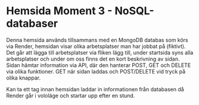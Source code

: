 # Hemsida Moment 3 - NoSQL-databaser
Denna hemsida används tillsammans med en MongoDB databas som körs via Render, hemsidan visar olika arbetsplatser man har jobbat på (fiktivt). Det går att lägga till arbetsplatser via fliken lägg till, under startsida syns alla arbetsplatser och under om oss finns det en kort beskrivning av sidan. Sidan hämtar information via API, där den hanterar POST, GET och DELETE via olika funktioner. GET när sidan laddas och POST/DELETE vid tryck på olika knappar.

Kan ta ett tag innan hemsidan laddar in informationen från databasen då Render går i vololäge och startar upp efter en stund. 
